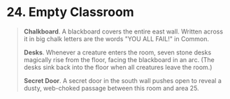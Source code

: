 # 24. Empty Classroom

>**Chalkboard**. A blackboard covers the entire east wall. Written across it in big chalk letters are the words "YOU ALL FAIL!" in Common.
>
>**Desks**. Whenever a creature enters the room, seven stone desks magically rise from the floor, facing the blackboard in an arc. (The desks sink back into the floor when all creatures leave the room.)
>
>**Secret Door**. A secret door in the south wall pushes open to reveal a dusty, web-choked passage between this room and area 25.
>